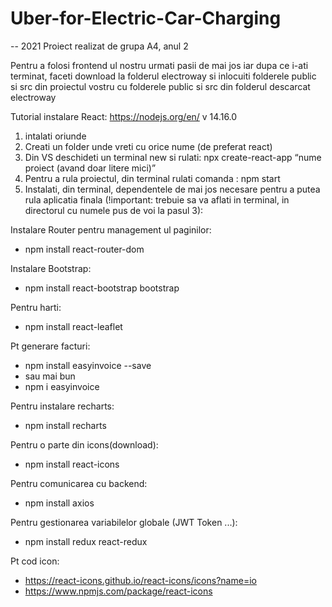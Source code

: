 # Uber-for-Electric-Car-Charging
--
2021
Proiect realizat de grupa A4, anul 2

Pentru a folosi frontend ul nostru urmati pasii de mai jos iar dupa ce i-ati terminat, faceti download la folderul electroway si inlocuiti folderele public si src
din proiectul vostru cu folderele public si src din folderul descarcat electroway

Tutorial instalare React:
https://nodejs.org/en/ v 14.16.0
1) intalati oriunde
2) Creati un folder unde vreti  cu orice nume (de preferat react)
3) Din VS deschideti un terminal new si rulati: 
npx create-react-app “nume proiect (avand doar litere mici)” 
4) Pentru a rula proiectul, din terminal rulati comanda : npm start
5) Instalati, din terminal, dependentele de mai jos necesare pentru a putea rula aplicatia finala (!important: trebuie sa va aflati in terminal, in directorul cu numele pus de voi la pasul 3):


Instalare Router pentru management ul paginilor:      
- npm install react-router-dom


Instalare Bootstrap: 
- npm install react-bootstrap bootstrap

Pentru harti:
- npm install react-leaflet
 
Pt generare facturi:
- npm install easyinvoice --save
- sau mai bun
- npm i easyinvoice

Pentru instalare recharts:
- npm install recharts

Pentru o parte din icons(download):
- npm install react-icons

Pentru comunicarea cu backend:
- npm install axios

Pentru gestionarea variabilelor globale (JWT Token ...):
- npm install redux react-redux

Pt cod icon: 
- https://react-icons.github.io/react-icons/icons?name=io
- https://www.npmjs.com/package/react-icons


